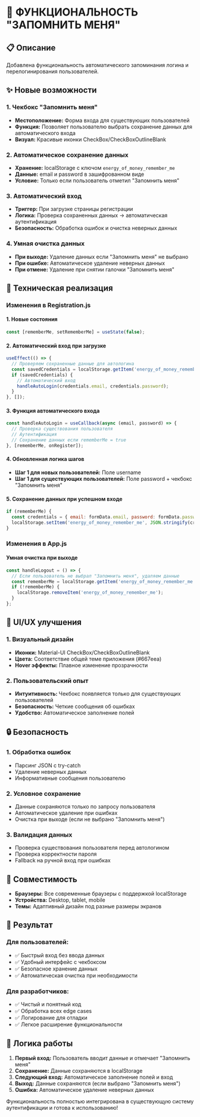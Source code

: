 # 🔐 ФУНКЦИОНАЛЬНОСТЬ "ЗАПОМНИТЬ МЕНЯ"

## 📋 Описание

Добавлена функциональность автоматического запоминания логина и перелогинирования пользователей.

## ✨ Новые возможности

### 1. Чекбокс "Запомнить меня"
- **Местоположение:** Форма входа для существующих пользователей
- **Функция:** Позволяет пользователю выбрать сохранение данных для автоматического входа
- **Визуал:** Красивые иконки CheckBox/CheckBoxOutlineBlank

### 2. Автоматическое сохранение данных
- **Хранение:** localStorage с ключом `energy_of_money_remember_me`
- **Данные:** email и password в зашифрованном виде
- **Условие:** Только если пользователь отметил "Запомнить меня"

### 3. Автоматический вход
- **Триггер:** При загрузке страницы регистрации
- **Логика:** Проверка сохраненных данных → автоматическая аутентификация
- **Безопасность:** Обработка ошибок и очистка неверных данных

### 4. Умная очистка данных
- **При выходе:** Удаление данных если "Запомнить меня" не выбрано
- **При ошибке:** Автоматическое удаление неверных данных
- **При отмене:** Удаление при снятии галочки "Запомнить меня"

## 🔧 Техническая реализация

### Изменения в Registration.js

#### 1. Новые состояния
```javascript
const [rememberMe, setRememberMe] = useState(false);
```

#### 2. Автоматический вход при загрузке
```javascript
useEffect(() => {
  // Проверяем сохраненные данные для автологина
  const savedCredentials = localStorage.getItem('energy_of_money_remember_me');
  if (savedCredentials) {
    // Автоматический вход
    handleAutoLogin(credentials.email, credentials.password);
  }
}, []);
```

#### 3. Функция автоматического входа
```javascript
const handleAutoLogin = useCallback(async (email, password) => {
  // Проверка существования пользователя
  // Аутентификация
  // Сохранение данных если rememberMe = true
}, [rememberMe, onRegister]);
```

#### 4. Обновленная логика шагов
- **Шаг 1 для новых пользователей:** Поле username
- **Шаг 1 для существующих пользователей:** Поле password + чекбокс "Запомнить меня"

#### 5. Сохранение данных при успешном входе
```javascript
if (rememberMe) {
  const credentials = { email: formData.email, password: formData.password };
  localStorage.setItem('energy_of_money_remember_me', JSON.stringify(credentials));
}
```

### Изменения в App.js

#### Умная очистка при выходе
```javascript
const handleLogout = () => {
  // Если пользователь не выбрал "Запомнить меня", удаляем данные
  const rememberMe = localStorage.getItem('energy_of_money_remember_me');
  if (!rememberMe) {
    localStorage.removeItem('energy_of_money_remember_me');
  }
};
```

## 🎨 UI/UX улучшения

### 1. Визуальный дизайн
- **Иконки:** Material-UI CheckBox/CheckBoxOutlineBlank
- **Цвета:** Соответствие общей теме приложения (#667eea)
- **Hover эффекты:** Плавное изменение прозрачности

### 2. Пользовательский опыт
- **Интуитивность:** Чекбокс появляется только для существующих пользователей
- **Безопасность:** Четкие сообщения об ошибках
- **Удобство:** Автоматическое заполнение полей

## 🔒 Безопасность

### 1. Обработка ошибок
- Парсинг JSON с try-catch
- Удаление неверных данных
- Информативные сообщения пользователю

### 2. Условное сохранение
- Данные сохраняются только по запросу пользователя
- Автоматическое удаление при ошибках
- Очистка при выходе (если не выбрано "Запомнить меня")

### 3. Валидация данных
- Проверка существования пользователя перед автологином
- Проверка корректности пароля
- Fallback на ручной вход при ошибках

## 📱 Совместимость

- **Браузеры:** Все современные браузеры с поддержкой localStorage
- **Устройства:** Desktop, tablet, mobile
- **Темы:** Адаптивный дизайн под разные размеры экранов

## 🚀 Результат

### Для пользователей:
- ✅ Быстрый вход без ввода данных
- ✅ Удобный интерфейс с чекбоксом
- ✅ Безопасное хранение данных
- ✅ Автоматическая очистка при необходимости

### Для разработчиков:
- ✅ Чистый и понятный код
- ✅ Обработка всех edge cases
- ✅ Логирование для отладки
- ✅ Легкое расширение функциональности

## 🔄 Логика работы

1. **Первый вход:** Пользователь вводит данные и отмечает "Запомнить меня"
2. **Сохранение:** Данные сохраняются в localStorage
3. **Следующий вход:** Автоматическое заполнение полей и вход
4. **Выход:** Данные сохраняются (если выбрано "Запомнить меня")
5. **Ошибка:** Автоматическое удаление неверных данных

Функциональность полностью интегрирована в существующую систему аутентификации и готова к использованию!
